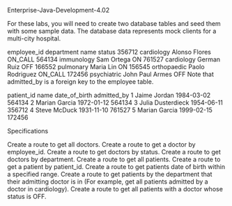 Enterprise-Java-Development-4.02

For these labs, you will need to create two database tables and seed them with some sample data. The database data represents mock clients for a multi-city hospital.


employee_id	department	name	status
356712	cardiology	Alonso Flores	ON_CALL
564134	immunology	Sam Ortega	ON
761527	cardiology	German Ruiz	OFF
166552	pulmonary	Maria Lin	ON
156545	orthopaedic	Paolo Rodriguez	ON_CALL
172456	psychiatric	John Paul Armes	OFF
Note that admitted_by is a foreign key to the employee table.


patient_id	name	date_of_birth	admitted_by
1	Jaime Jordan	1984-03-02	564134
2	Marian Garcia	1972-01-12	564134
3	Julia Dusterdieck	1954-06-11	356712
4	Steve McDuck	1931-11-10	761527
5	Marian Garcia	1999-02-15	172456



Specifications

Create a route to get all doctors.
Create a route to get a doctor by employee_id.
Create a route to get doctors by status.
Create a route to get doctors by department.
Create a route to get all patients.
Create a route to get a patient by patient_id.
Create a route to get patients date of birth within a specified range.
Create a route to get patients by the department that their admitting doctor is in (For example, get all patients admitted by a doctor in cardiology).
Create a route to get all patients with a doctor whose status is OFF.
